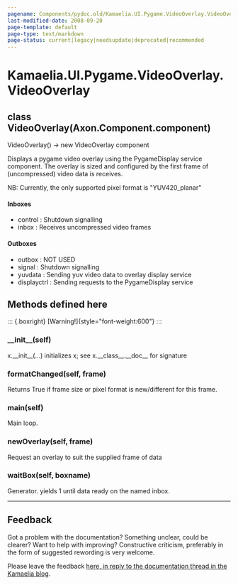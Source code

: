 ```yaml
---
pagename: Components/pydoc.old/Kamaelia.UI.Pygame.VideoOverlay.VideoOverlay
last-modified-date: 2008-09-20
page-template: default
page-type: text/markdown
page-status: current|legacy|needsupdate|deprecated|recommended
---
```

Kamaelia.UI.Pygame.VideoOverlay.VideoOverlay
============================================

class VideoOverlay(Axon.Component.component)
--------------------------------------------

VideoOverlay() -\> new VideoOverlay component

Displays a pygame video overlay using the PygameDisplay service
component. The overlay is sized and configured by the first frame of
(uncompressed) video data is receives.

NB: Currently, the only supported pixel format is \"YUV420\_planar\"

#### Inboxes

-   control : Shutdown signalling
-   inbox : Receives uncompressed video frames

#### Outboxes

-   outbox : NOT USED
-   signal : Shutdown signalling
-   yuvdata : Sending yuv video data to overlay display service
-   displayctrl : Sending requests to the PygameDisplay service

Methods defined here
--------------------

::: {.boxright}
[Warning!]{style="font-weight:600"}
:::

### \_\_init\_\_(self)

x.\_\_init\_\_(\...) initializes x; see x.\_\_class\_\_.\_\_doc\_\_ for
signature

### formatChanged(self, frame)

Returns True if frame size or pixel format is new/different for this
frame.

### main(self)

Main loop.

### newOverlay(self, frame)

Request an overlay to suit the supplied frame of data

### waitBox(self, boxname)

Generator. yields 1 until data ready on the named inbox.

------------------------------------------------------------------------

Feedback
--------

Got a problem with the documentation? Something unclear, could be
clearer? Want to help with improving? Constructive criticism, preferably
in the form of suggested rewording is very welcome.

Please leave the feedback [here, in reply to the documentation thread in
the Kamaelia
blog](http://kamaelia.sourceforge.net/cgi-bin/blog/blog.cgi?rm=addpostcomment&postid=1131454685).
